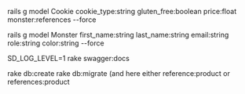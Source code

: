 rails g model Cookie cookie_type:string gluten_free:boolean price:float monster:references --force

rails g model Monster first_name:string last_name:string email:string role:string color:string  --force
 
SD_LOG_LEVEL=1 rake swagger:docs
 
rake db:create
rake db:migrate
 (and here either reference:product or references:product